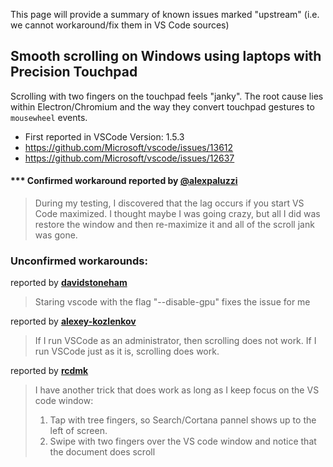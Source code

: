 This page will provide a summary of known issues marked "upstream" (i.e. we cannot workaround/fix them in VS Code sources)

## Smooth scrolling on Windows using laptops with Precision Touchpad
Scrolling with two fingers on the touchpad feels "janky". The root cause lies within Electron/Chromium and the way they convert touchpad gestures to `mousewheel` events.
 * First reported in VSCode Version: 1.5.3
 * https://github.com/Microsoft/vscode/issues/13612
 * https://github.com/Microsoft/vscode/issues/12637

#### *** Confirmed workaround reported by [**@alexpaluzzi**](https://github.com/Microsoft/vscode/issues/13612#issuecomment-263730443)
 > During my testing, I discovered that the lag occurs if you start VS Code maximized. I thought maybe I was going crazy, but all I did was restore the window and then re-maximize it and all of the scroll jank was gone.

### Unconfirmed workarounds:

reported by [**davidstoneham**](https://github.com/Microsoft/vscode/issues/14716#issuecomment-293120446)
 > Staring vscode with the flag "--disable-gpu" fixes the issue for me

reported by [**alexey-kozlenkov**](https://github.com/Microsoft/vscode/issues/12637#issuecomment-269189242)
 > If I run VSCode as an administrator, then scrolling does not work. If I run VSCode just as it is, scrolling does work.

reported by [**rcdmk**](https://github.com/Microsoft/vscode/issues/12637#issuecomment-277464550)
 > I have another trick that does work as long as I keep focus on the VS code window: 
 > 1. Tap with tree fingers, so Search/Cortana pannel shows up to the left of screen. 
 > 2. Swipe with two fingers over the VS code window and notice that the document does scroll